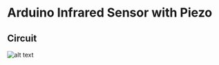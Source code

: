 # Arduino Infrared Sensor with Piezo

## Circuit

![alt text](https://cdn.discordapp.com/attachments/771731640930140201/872904744572706856/unknown.png)
